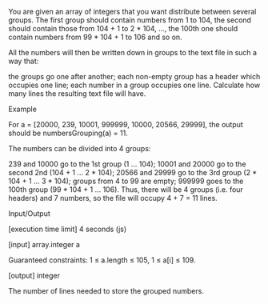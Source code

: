 You are given an array of integers that you want distribute between several groups. The first group should contain numbers from 1 to 104, the second should contain those from 104 + 1 to 2 * 104, ..., the 100th one should contain numbers from 99 * 104 + 1 to 106 and so on.

All the numbers will then be written down in groups to the text file in such a way that:

the groups go one after another;
each non-empty group has a header which occupies one line;
each number in a group occupies one line.
Calculate how many lines the resulting text file will have.

Example

For a = [20000, 239, 10001, 999999, 10000, 20566, 29999], the output should be
numbersGrouping(a) = 11.

The numbers can be divided into 4 groups:

239 and 10000 go to the 1st group (1 ... 104);
10001 and 20000 go to the second 2nd (104 + 1 ... 2 * 104);
20566 and 29999 go to the 3rd group (2 * 104 + 1 ... 3 * 104);
groups from 4 to 99 are empty;
999999 goes to the 100th group (99 * 104 + 1 ... 106).
Thus, there will be 4 groups (i.e. four headers) and 7 numbers, so the file will occupy 4 + 7 = 11 lines.

Input/Output

[execution time limit] 4 seconds (js)

[input] array.integer a

Guaranteed constraints:
1 ≤ a.length ≤ 105,
1 ≤ a[i] ≤ 109.

[output] integer

The number of lines needed to store the grouped numbers.
